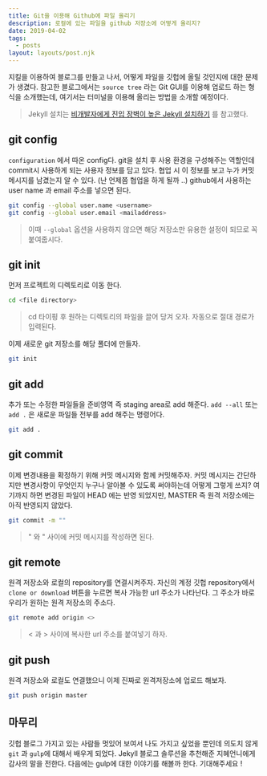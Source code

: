 ```yaml
---
title: Git을 이용해 Github에 파일 올리기
description: 로컬에 있는 파일을 github 저장소에 어떻게 올리지?
date: 2019-04-02
tags:
  - posts
layout: layouts/post.njk
---
```


지킬을 이용하여 블로그를 만들고 나서, 어떻게 파일을 깃헙에 올릴 것인지에 대한 문제가 생겼다.
참고한 블로그에서는 `source tree` 라는 Git GUI를 이용해 업로드 하는 형식을 소개했는데, 여기서는 터미널을 이용해 올리는 방법을 소개할 예정이다.

> Jekyll 설치는 [비개발자에게 진입 장벽이 높은 Jekyll 설치하기](http://jihyeleee.com/blog/designer-can-make-jekyll-blog/) 를 참고했다.

## git config

`configuration` 에서 따온 config다.
git을 설치 후 사용 환경을 구성해주는 역할인데 commit시 사용하게 되는 사용자 정보를 담고 있다.
협업 시 이 정보를 보고 누가 커밋 메시지를 남겼는지 알 수 있다. (난 언제쯤 협업을 하게 될까 ..)
github에서 사용하는 user name 과 email 주소를 넣으면 된다.

``` bash
git config --global user.name <username>
git config --global user.email <mailaddress>
```

> 이때 `--global` 옵션을 사용하지 않으면 해당 저장소만 유용한 설정이 되므로 꼭 붙여줍시다.

## git init

먼저 프로젝트의 디렉토리로 이동 한다.

```bash
cd <file directory>
```

> cd 타이핑 후 원하는 디렉토리의 파일을 끌어 당겨 오자. 자동으로 절대 경로가 입력된다.

이제 새로운 git 저장소를 해당 폴더에 만들자.

```bash
git init
```

## git add

추가 또는 수정한 파일들을 준비영역 즉 staging area로 add 해준다.
`add --all` 또는 `add .` 은 새로운 파일들 전부를 add 해주는 명령어다.

```bash
git add .
```

## git commit

이제 변경내용을 확정하기 위해 커밋 메시지와 함께 커밋해주자.
커밋 메시지는 간단하지만 변경사항이 무엇인지 누구나 알아볼 수 있도록 써야하는데 어떻게 그렇게 쓰지?
여기까지 하면 변경된 파일이 HEAD 에는 반영 되었지만, MASTER 즉 원격 저장소에는 아직 반영되지 않았다.

```bash
git commit -m ""
```

> " 와 " 사이에 커밋 메시지를 작성하면 된다.

## git remote

원격 저장소와 로컬의 repository를 연결시켜주자. 자신의 계정 깃헙 repository에서 `clone or download` 버튼을 누르면 복사 가능한 url 주소가 나타난다. 그 주소가 바로 우리가 원하는 원격 저장소의 주소다.

```bash
git remote add origin <>
```

> < 과 > 사이에 복사한 url 주소를 붙여넣기 하자.

## git push

원격 저장소와 로컬도 연결했으니 이제 진짜로 원격저장소에 업로드 해보자.

```bash
git push origin master
```

## 마무리

깃헙 블로그 가지고 있는 사람들 멋있어 보여서 나도 가지고 싶었을 뿐인데 의도치 않게 `git` 과 `gulp`에 대해서 배우게 되었다. Jekyll 블로그 솔루션을 추천해준 지혜언니에게 감사의 말을 전한다. 다음에는 gulp에 대한 이야기를 해볼까 한다. 기대해주세요 !
